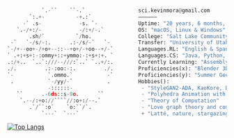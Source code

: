 ```python

           `.-``    ``-.`                 sci.kevinmora@gmail.com         
       `:.+-          -+.:`               ——————
     -` .s-            -s. `-             Uptime: "20 years, 6 months, 12 days"
   `.-/+:/-            -/:+/-.`           OS: "macOS, Linux & Windows"
       .sh/`          `/ho.               College: "Salt Lake Community College"
 -`   `-/s/-:.      .:-/s/-`   `-         Transfer: "University of Utah"
`-/+--oo+-/+o+--::--+o+/-+oo--+/-`        Languages.RL: "English & Spanish"
` .+:+s+:-:ommy+::+ymmo:-:+s+:+. `        Languages.CS: "Java, Python, SQL, JS, HTML, CSS, Processing"
.:/+..  `..`:///--///:`..` `..+/:.        Currently Learning: "Assembly, C/C++ and GLSL"
./.         .:-:oo:-:.         ./.        Proficiencies(x): "Blender 3D, Houdini, Tableau, LaTeX, Unity"
`-           `.ommo.`           -`        Proficiencies(y): "Summer Geometry Institute, Manim, Matplotlib"
 .           `-/yy/-`           .         Hobbies():
             -::::::-                      - "StyleGAN2-ADA, KaoKore, DALL-E, CLIP & VQGAN"
   ``      .-6ds::s-9o.      ``            - "Polyhedra Animation with Girih and p5.js"
    `.--/:+o://````//:o+:/--.`             - "Theory of Computation"
       .`/``:o`    `o:``/`.                - "Love graph theory and computer simulations"
           `---`  `---`                    + "Latté, nature, stargazing, reading, puppies"       
```

[![Top Langs](https://github-readme-stats.vercel.app/api/top-langs/?username=morkev&layout=compact&show_icons=true&theme=calm&hide_border=true&langs_count=6)](https://github.com/morkev/github-readme-stats)

<!-- Best programming language themes from Vercel's API:
radical, dark, ayu-mirage, nord,blue-green, vue-dark, prussian, gruvbox, 
gruvbox_light, onedark, darcula, gotham, calm, material-palenight
-->

<!--
<a href="https://www.buymeacoffee.com/morkev" target="_blank"><img src="https://cdn.buymeacoffee.com/buttons/default-orange.png" alt="Buy Me A Coffee" height="41" width="174"></a> 
Cooking some yummy code!
-->
